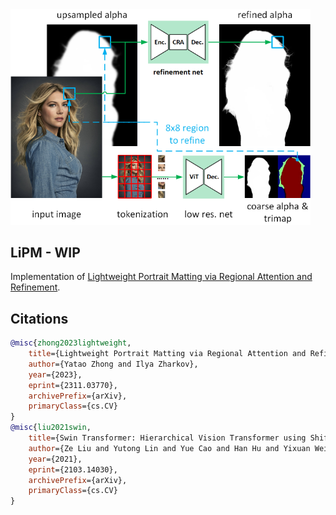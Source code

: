 <img src="./LiPM.png" width="480" alt="Architecture of LiPM"/>

## LiPM - WIP
Implementation of [Lightweight Portrait Matting via Regional Attention and Refinement](https://arxiv.org/abs/2311.03770).

## Citations

```bibtex
@misc{zhong2023lightweight,
    title={Lightweight Portrait Matting via Regional Attention and Refinement}, 
    author={Yatao Zhong and Ilya Zharkov},
    year={2023},
    eprint={2311.03770},
    archivePrefix={arXiv},
    primaryClass={cs.CV}
}
@misc{liu2021swin,
    title={Swin Transformer: Hierarchical Vision Transformer using Shifted Windows}, 
    author={Ze Liu and Yutong Lin and Yue Cao and Han Hu and Yixuan Wei and Zheng Zhang and Stephen Lin and Baining Guo},
    year={2021},
    eprint={2103.14030},
    archivePrefix={arXiv},
    primaryClass={cs.CV}
}
```
